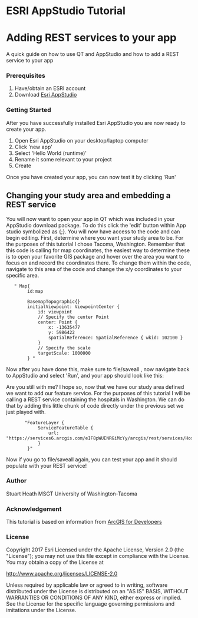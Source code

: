 # ESRI AppStudio Tutorial
# Adding REST services to your app
A quick guide on how to use QT and AppStudio and how to add a REST service to your app

### Prerequisites
1. Have/obtain an ESRI account
2. Download <a href="http://doc.arcgis.com/en/appstudio/download/" rel="nofollow">Esri AppStudio</a>

### Getting Started
After you have successfully installed Esri AppStudio you are now ready to create your app.
1. Open Esri AppStudio on your desktop/laptop computer
2. Click 'new app'
3. Select 'Hello World (runtime)'
4. Rename it some relevant to your project
5. Create

Once you have created your app, you can now test it by clicking 'Run'

## Changing your study area and embedding a REST service
You will now want to open your app in QT which was included in your AppStudio download package. To do this click the 'edit' button within App studio symbolized as {;}. You will now have access to the code and can begin editing. First, determine where you want your study area to be. For the purposes of this tutorial I chose Tacoma, Washington. Remember that this code is calling for map coordinates, the easiest way to determine these is to open your favorite GIS package and hover over the area you want to focus on and record the coordinates there. To change them within the code, navigate to this area of the code and change the x/y coordinates to your specific area.

         
       " Map{
            id:map

            BasemapTopographic{}
            initialViewpoint: ViewpointCenter {
                id: viewpoint
                // Specify the center Point
                center: Point {
                    x: -13635477
                    y: 5986422
                    spatialReference: SpatialReference { wkid: 102100 }
                }
                // Specify the scale
                targetScale: 1000000
            } "
            
Now after you have done this, make sure to file/saveall , now navigate back to AppStudio and select 'Run', and your app should look like this:
<img src="/heaths91/AppStudio-Feature-Service-Tutorial/raw/master/tacoma.png" alt="" style="max-width:100%;">

Are you still with me? I hope so, now that we have our study area defined we want to add our feature service. For the purposes of this tutorial I will be calling a REST service containing the hospitals in Washington. We can do that by adding this little chunk of code directly under the previous set we just played with.

           "FeatureLayer {
                ServiceFeatureTable {
                    url: "https://services6.arcgis.com/eIF8pWUENRGiMcYy/arcgis/rest/services/Hospitals/FeatureServer/0"
                }
            }"
Now if you go to file/saveall again, you can test your app and it should populate with your REST service!
<img src="/heaths91/AppStudio-Feature-Service-Tutorial/blob/master/featureservice.png" alt="" style="max-width:100%;">
            

### Author
Stuart Heath MSGT University of Washington-Tacoma

### Acknowledgement
This tutorial is based on information from <a href="https://developers.arcgis.com/qt/latest/qml/sample-code/sample-qt-featurelayer-featureservice.htm" rel="nofollow">ArcGIS for Developers</a>

### License
Copyright 2017 Esri
Licensed under the Apache License, Version 2.0 (the "License");
you may not use this file except in compliance with the License.
You may obtain a copy of the License at

http://www.apache.org/licenses/LICENSE-2.0

Unless required by applicable law or agreed to in writing, software
distributed under the License is distributed on an "AS IS" BASIS,
WITHOUT WARRANTIES OR CONDITIONS OF ANY KIND, either express or implied.
See the License for the specific language governing permissions and
imitations under the License.
